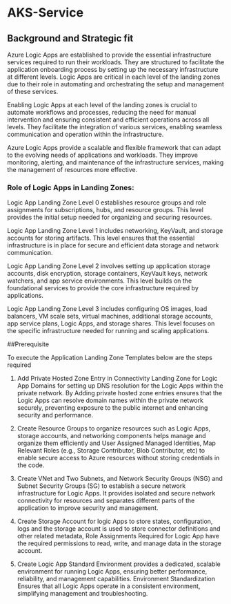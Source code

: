 # AKS-Service

## Background and Strategic fit

Azure Logic Apps are established to provide the essential infrastructure services required to run their workloads. They are structured to facilitate the application onboarding process by setting up the necessary infrastructure at different levels. Logic Apps are critical in each level of the landing zones due to their role in automating and orchestrating the setup and management of these services. 

Enabling Logic Apps at each level of the landing zones is crucial to automate workflows and processes, reducing the need for manual intervention and ensuring consistent and efficient operations across all levels. They facilitate the integration of various services, enabling seamless communication and operation within the infrastructure.

Azure Logic Apps provide a scalable and flexible framework that can adapt to the evolving needs of applications and workloads. They improve monitoring, alerting, and maintenance of the infrastructure services, making the management of resources more effective.

### Role of Logic Apps in Landing Zones:

Logic App Landing Zone Level 0 establishes resource groups and role assignments for subscriptions, hubs, and resource groups. This level provides the initial setup needed for organizing and securing resources.

Logic App Landing Zone Level 1 includes networking, KeyVault, and storage accounts for storing artifacts. This level ensures that the essential infrastructure is in place for secure and efficient data storage and network communication.

Logic App Landing Zone Level 2 involves setting up application storage accounts, disk encryption, storage containers, KeyVault keys, network watchers, and app service environments. This level builds on the foundational services to provide the core infrastructure required by applications.

Logic App Landing Zone Level 3 includes configuring OS images, load balancers, VM scale sets, virtual machines, additional storage accounts, app service plans, Logic Apps, and storage shares. This level focuses on the specific infrastructure needed for running and scaling applications.


##Prerequisite 

To execute the Application Landing Zone Templates below are the steps required 

1. Add Private Hosted Zone Entry in Connectivity Landing Zone for Logic App Domains for setting up DNS resolution for the Logic Apps within the private network. By Adding private hosted zone entries ensures that the Logic Apps can resolve domain names within the private network securely, preventing exposure to the public internet and enhancing security and performance.

2. Create Resource Groups to organize resources such as Logic Apps, storage accounts, and networking components helps manage and organize them efficiently and User Assigned Managed Identities, Map Relevant Roles (e.g., Storage Contributor, Blob Contributor, etc) to enable secure access to Azure resources without storing credentials in the code.

3. Create VNet and Two Subnets, and Network Security Groups (NSG) and Subnet Security Groups (SG) to establish a secure network infrastructure for Logic Apps. It provides isolated and secure network connectivity for resources and separates different parts of the application to improve security and management.

4. Create Storage Account for logic Apps to store states, configuration, logs and the storage account is used to store connector definitions and other related metadata, Role Assignments Required for Logic App  have the required permissions to read, write, and manage data in the storage account.

5. Create Logic App Standard Environment provides a dedicated, scalable environment for running Logic Apps, ensuring better performance, reliability, and management capabilities. Environment Standardization Ensures that all Logic Apps operate in a consistent environment, simplifying management and troubleshooting.
